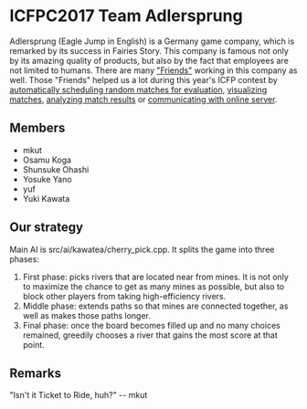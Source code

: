 # ICFPC2017 Team Adlersprung

Adlersprung (Eagle Jump in English) is a Germany game company, which is remarked by its success in Fairies Story.
This company is famous not only by its amazing quality of products, but also by the fact that employees are not limited to humans.
There are many ["Friends"](http://kemono-friends.wikia.com/wiki/Friends) working in this company as well.
Those "Friends" helped us a lot during this year's ICFP contest by
[automatically scheduling random matches for evaluation](https://github.com/osak/ICFPC2017/blob/readme/src/python/fennec/__main__.py),
[visualizing matches](https://github.com/osak/ICFPC2017/tree/readme/alpaca), [analyzing match results](https://github.com/osak/ICFPC2017/tree/readme/konohazuku)
or [communicating with online server](https://github.com/osak/ICFPC2017/blob/readme/src/python/serval_cat/__main__.py).

## Members
- mkut
- Osamu Koga
- Shunsuke Ohashi
- Yosuke Yano
- yuf
- Yuki Kawata

## Our strategy
Main AI is src/ai/kawatea/cherry_pick.cpp. It splits the game into three phases:

1. First phase: picks rivers that are located near from mines. It is not only to maximize the chance to get as many
   mines as possible, but also to block other players from taking high-efficiency rivers.
2. Middle phase: extends paths so that mines are connected together, as well as makes those paths longer.
3. Final phase: once the board becomes filled up and no many choices remained, greedily chooses a river that gains the
   most score at that point.
   
## Remarks
"Isn't it Ticket to Ride, huh?" -- mkut


